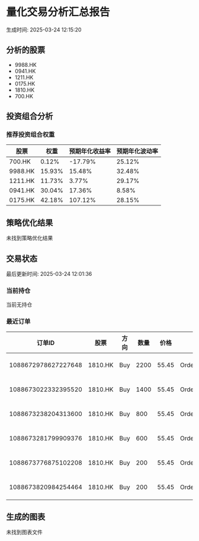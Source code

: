 # 量化交易分析汇总报告

生成时间: 2025-03-24 12:15:20

## 分析的股票

- 9988.HK
- 0941.HK
- 1211.HK
- 0175.HK
- 1810.HK
- 700.HK

## 投资组合分析

### 推荐投资组合权重

| 股票 | 权重 | 预期年化收益率 | 预期年化波动率 |
|------|------|----------------|----------------|
| 700.HK | 0.12% | -17.79% | 25.12% |
| 9988.HK | 15.93% | 15.48% | 32.48% |
| 1211.HK | 11.73% | 3.77% | 29.17% |
| 0941.HK | 30.04% | 17.36% | 8.58% |
| 0175.HK | 42.18% | 107.12% | 28.15% |

## 策略优化结果

未找到策略优化结果

## 交易状态

最后更新时间: 2025-03-24 12:01:36

### 当前持仓

当前无持仓

### 最近订单

| 订单ID | 股票 | 方向 | 数量 | 价格 | 状态 | 时间 |
|--------|------|------|------|------|------|------|
| 1088672978627227648 | 1810.HK | Buy | 2200 | 55.45 | OrderStatus.WaitToNew | 2025-03-24 11:57:44 |
| 1088673022332395520 | 1810.HK | Buy | 1400 | 55.45 | OrderStatus.New | 2025-03-24 11:57:55 |
| 1088673238204313600 | 1810.HK | Buy | 800 | 55.45 | OrderStatus.WaitToNew | 2025-03-24 11:58:46 |
| 1088673281799909376 | 1810.HK | Buy | 600 | 55.45 | OrderStatus.New | 2025-03-24 11:58:56 |
| 1088673776875102208 | 1810.HK | Buy | 200 | 55.45 | OrderStatus.NotReported | 2025-03-24 12:00:55 |
| 1088673820984254464 | 1810.HK | Buy | 200 | 55.45 | OrderStatus.NotReported | 2025-03-24 12:01:05 |

## 生成的图表

未找到图表文件
